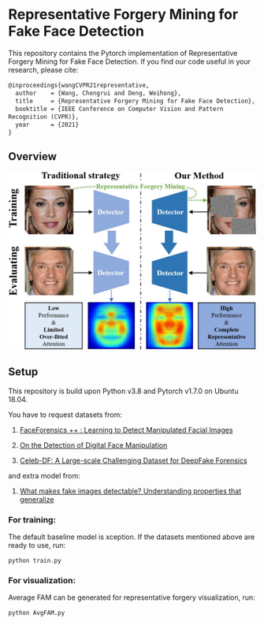 # Representative Forgery Mining for Fake Face Detection

This repository contains the Pytorch implementation of Representative Forgery Mining for Fake Face Detection. If you find our code useful in your research, please cite:

```
@inproceedings{wangCVPR21representative,
  author    = {Wang, Chengrui and Deng, Weihong},
  title     = {Representative Forgery Mining for Fake Face Detection},
  booktitle = {IEEE Conference on Computer Vision and Pattern Recognition (CVPR)},
  year      = {2021}
}
```

## Overview

![headimg](./src/headimg.jpg)

## Setup

This repository is build upon Python v3.8 and Pytorch v1.7.0 on Ubuntu 18.04. 

You have to request datasets from:

1. [FaceForensics ++ : Learning to Detect Manipulated Facial Images](https://github.com/ondyari/FaceForensics)

2. [On the Detection of Digital Face Manipulation](http://cvlab.cse.msu.edu/project-ffd.html)
3. [Celeb-DF: A Large-scale Challenging Dataset for DeepFake Forensics](https://github.com/yuezunli/celeb-deepfakeforensics)

and extra model from:

1. [What makes fake images detectable? Understanding properties that generalize](https://chail.github.io/patch-forensics/)

### For training:

The default baseline model is xception. If the datasets mentioned above are ready to use, run:

```
python train.py
```

### For visualization:

Average FAM can be generated for representative forgery visualization, run:

```
python AvgFAM.py
```


